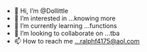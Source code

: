 - 👋 Hi, I’m @Dollittle
- 👀 I’m interested in ...knowing more
- 🌱 I’m currently learning ...functions
- 💞️ I’m looking to collaborate on ...tba
- 📫 How to reach me ...ralphf4175@aol.com

<!---
Dollittle/Dollittle is a ✨ special ✨ repository because its `README.md` (this file) appears on your GitHub profile.
You can click the Preview link to take a look at your changes.
--->
